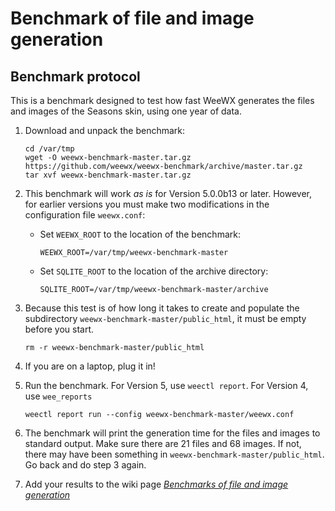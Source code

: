 # Benchmark of file and image generation

## Benchmark protocol

This is a benchmark designed to test how fast WeeWX generates the files and
images of the Seasons skin, using one year of data.

1. Download and unpack the benchmark:
 
    ```shell
    cd /var/tmp
    wget -O weewx-benchmark-master.tar.gz https://github.com/weewx/weewx-benchmark/archive/master.tar.gz
    tar xvf weewx-benchmark-master.tar.gz
    ```

2. This benchmark will work _as is_ for Version 5.0.0b13 or later. However, for earlier
   versions you must make two modifications in the configuration file `weewx.conf`:

    - Set `WEEWX_ROOT` to the location of the benchmark:
   
          WEEWX_ROOT=/var/tmp/weewx-benchmark-master
   
    - Set `SQLITE_ROOT` to the location of the archive directory:

          SQLITE_ROOT=/var/tmp/weewx-benchmark-master/archive
 
3. Because this test is of how long it takes to create and populate the subdirectory
   `weewx-benchmark-master/public_html`, it must be empty before you start.

   ```shell
   rm -r weewx-benchmark-master/public_html
   ```

4. If you are on a laptop, plug it in!

5. Run the benchmark. For Version 5, use `weectl report`. For Version 4, use `wee_reports`

   ```shell
   weectl report run --config weewx-benchmark-master/weewx.conf
   ```
   
6. The benchmark will print the generation time for the files and images
   to standard output. Make sure there are 21 files and 68 images. If not, there
   may have been something in `weewx-benchmark-master/public_html`. Go back and do
   step 3 again.

7. Add your results to the wiki page [_Benchmarks of file and image
   generation_](https://github.com/weewx/weewx/wiki/Benchmarks-of-file-and-image-generation)
